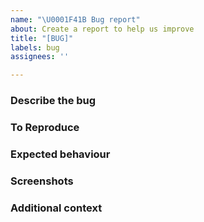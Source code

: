 ```yaml
---
name: "\U0001F41B Bug report"
about: Create a report to help us improve
title: "[BUG]"
labels: bug
assignees: ''

---
```


<!-- Thank you for opening a bug report!

This template is designed to provide as much information about the bug as possible so we can go about squashing that bug!

Don't worry, these HTML comments won't render in your issue.
Feel free to delete them once you've read them :) -->

### Describe the bug
<!-- A clear and concise description of what the bug is. -->

### To Reproduce
<!-- Steps to reproduce the behaviour.
For example:
1. Go to '...'
2. Click on '....'
3. Scroll down to '....'
4. See error -->

### Expected behaviour
<!-- A clear and concise description of what you expected to happen. -->

### Screenshots
<!-- If applicable, add screenshots to help explain your problem. -->

### Additional context
<!-- Add any other context about the problem here.
Such as software or OS version. -->
